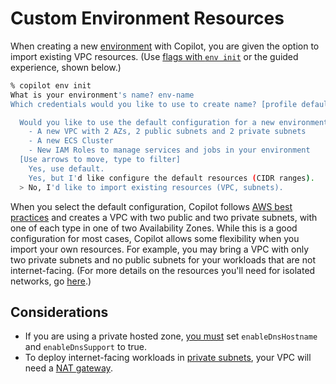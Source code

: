 # Custom Environment Resources

When creating a new [environment](../../concepts/environments.en.md) with Copilot, you are given the option to import existing VPC resources. (Use [flags with `env init`](../commands/env-init.en.md) or the guided experience, shown below.)
```bash
% copilot env init
What is your environment's name? env-name
Which credentials would you like to use to create name? [profile default]

  Would you like to use the default configuration for a new environment?
    - A new VPC with 2 AZs, 2 public subnets and 2 private subnets
    - A new ECS Cluster
    - New IAM Roles to manage services and jobs in your environment
  [Use arrows to move, type to filter]
    Yes, use default.
    Yes, but I'd like configure the default resources (CIDR ranges).
  > No, I'd like to import existing resources (VPC, subnets).
```

When you select the default configuration, Copilot follows [AWS best practices](https://aws.amazon.com/blogs/containers/amazon-ecs-availability-best-practices/) and creates a VPC with two public and two private subnets, with one of each type in one of two Availability Zones. While this is a good configuration for most cases, Copilot allows some flexibility when you import your own resources. For example, you may bring a VPC with only two private subnets and no public subnets for your workloads that are not internet-facing. (For more details on the resources you'll need for isolated networks, go [here](https://github.com/aws/copilot-cli/discussions/2378).)

## Considerations
* If you are using a private hosted zone, [you must](https://docs.aws.amazon.com/Route53/latest/DeveloperGuide/hosted-zone-private-considerations.html#hosted-zone-private-considerations-vpc-settings) set `enableDnsHostname` and `enableDnsSupport` to true.
* To deploy internet-facing workloads in [private subnets](../include/common-svc-fields.md), your VPC will need a [NAT gateway](https://docs.aws.amazon.com/vpc/latest/userguide/vpc-nat-gateway.html). 
